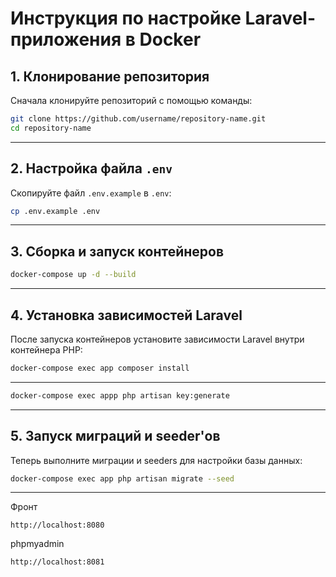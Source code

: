 # Инструкция по настройке Laravel-приложения в Docker

## 1. Клонирование репозитория
Сначала клонируйте репозиторий с помощью команды:

```bash
git clone https://github.com/username/repository-name.git
cd repository-name
```

---

## 2. Настройка файла `.env`
Скопируйте файл `.env.example` в `.env`:

```bash
cp .env.example .env
```

---

## 3. Сборка и запуск контейнеров
```bash
docker-compose up -d --build
```

---

## 4. Установка зависимостей Laravel
После запуска контейнеров установите зависимости Laravel внутри контейнера PHP:

```bash
docker-compose exec app composer install
```

---

```bash
docker-compose exec appp php artisan key:generate
```

---

## 5. Запуск миграций и seeder'ов
Теперь выполните миграции и seeders для настройки базы данных:

```bash
docker-compose exec app php artisan migrate --seed
```

---


Фронт

```
http://localhost:8080
```

phpmyadmin
```
http://localhost:8081
```
